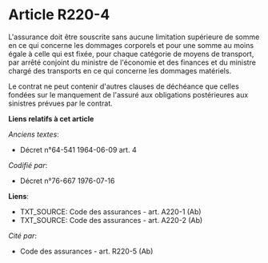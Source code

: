 # Article R220-4

L'assurance doit être souscrite sans aucune limitation supérieure de somme en ce qui concerne les dommages corporels et pour
une somme au moins égale à celle qui est fixée, pour chaque catégorie de moyens de transport, par arrêté conjoint du ministre
de l'économie et des finances et du ministre chargé des transports en ce qui concerne les dommages matériels.

Le contrat ne peut contenir d'autres clauses de déchéance que celles fondées sur le manquement de l'assuré aux obligations
postérieures aux sinistres prévues par le contrat.

**Liens relatifs à cet article**

_Anciens textes_:

  - Décret n°64-541 1964-06-09 art. 4

_Codifié par_:

  - Décret n°76-667 1976-07-16

**Liens**:

  - TXT_SOURCE: Code des assurances - art. A220-1 (Ab)
  - TXT_SOURCE: Code des assurances - art. A220-2 (Ab)

_Cité par_:

  - Code des assurances - art. R220-5 (Ab)
